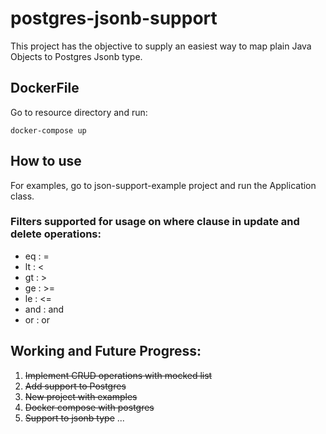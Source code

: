 # postgres-jsonb-support

This project has the objective to supply an easiest way to map plain Java Objects to Postgres Jsonb type. 

## DockerFile

Go to resource directory and run:

`docker-compose up`

## How to use
For examples, go to json-support-example project and run the Application class.

### Filters supported for usage on where clause in update and delete operations:
* eq : =
* lt : <
* gt : >
* ge : >=
* le : <=
* and : and
* or : or
  
## Working and Future Progress:
1. ~~Implement CRUD operations with mocked list~~
2. ~~Add support to Postgres~~
3. ~~New project with examples~~
4. ~~Docker compose with postgres~~
5. ~~Support to jsonb type~~
...
